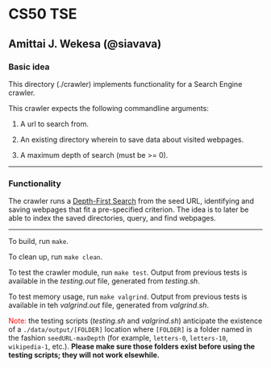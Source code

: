 # CS50 TSE

## Amittai J. Wekesa (@siavava)

### Basic idea

This directory (./crawler) implements functionality for a Search Engine crawler.

This crawler expects the following commandline arguments:

1. A url to search from.

2. An existing directory wherein to save data about visited webpages.

3. A maximum depth of search (must be >= 0).

***

### Functionality

The crawler runs a [Depth-First Search](https://en.wikipedia.org/wiki/Depth-first_search) from the seed URL, identifying and saving webpages that fit a pre-specified criterion. The idea is to later be able to index the saved directories, query, and find webpages.

***

To build, run `make`.

To clean up, run `make clean`.

To test the crawler module, run `make test`. Output from previous tests is available in the *testing.out* file, generated from *testing.sh*.

To test memory usage, run `make valgrind`. Output from previous tests is available in teh *valgrind.out* file, generated from *valgrind.sh*.

<font style="color:red"> Note:</font> the testing scripts (*testing.sh* and *valgrind.sh*) anticipate the existence of a `./data/output/[FOLDER]` location where `[FOLDER]` is a folder named in the fashion `seedURL-maxDepth` (for example, `letters-0`, `letters-10`, `wikipedia-1`, etc.). **Please make sure those folders exist before using the testing scripts; they will not work elsewhile.**
